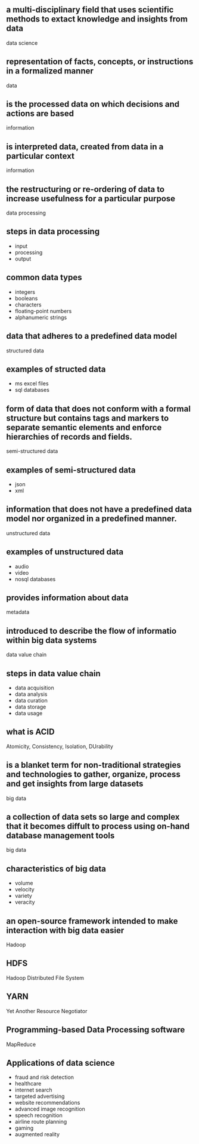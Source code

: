 <!-- Lesson 2: Data Science -->

## a multi-disciplinary field that uses scientific methods to extact knowledge and insights from data

data science

## representation of facts, concepts, or instructions in a formalized manner

data

## is the processed data on which decisions and actions are based

information

## is interpreted data, created from data in a particular context

information

## the restructuring or re-ordering of data to increase usefulness for a particular purpose

data processing

## steps in data processing

- input
- processing
- output

## common data types

- integers
- booleans
- characters
- floating-point numbers
- alphanumeric strings

## data that adheres to a predefined data model

structured data

## examples of structed data

- ms excel files
- sql databases

## form of data that does not conform with a formal structure but contains tags and markers to separate semantic elements and enforce hierarchies of records and fields.

semi-structured data

## examples of semi-structured data

- json
- xml

## information that does not have a predefined data model nor organized in a predefined manner.

unstructured data

## examples of unstructured data

- audio
- video
- nosql databases

## provides information about data

metadata

## introduced to describe the flow of informatio within big data systems

data value chain

## steps in data value chain

- data acquisition
- data analysis
- data curation
- data storage
- data usage

## what is ACID

Atomicity, Consistency, Isolation, DUrability

## is a blanket term for non-traditional strategies and technologies to gather, organize, process and get insights from large datasets

big data

## a collection of data sets so large and complex that it becomes diffult to process using on-hand database management tools

big data

## characteristics of big data

- volume
- velocity
- variety
- veracity

## an open-source framework intended to make interaction with big data easier

Hadoop

## HDFS

Hadoop Distributed File System

## YARN

Yet Another Resource Negotiator

## Programming-based Data Processing software

MapReduce

## Applications of data science

- fraud and risk detection
- healthcare
- internet search
- targeted advertising
- website recommendations
- advanced image recognition
- speech recognition
- airline route planning
- gaming
- augmented reality

